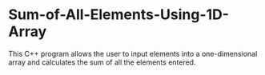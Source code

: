 # Sum-of-All-Elements-Using-1D-Array
This C++ program allows the user to input elements into a one-dimensional array and calculates the sum of all the elements entered.
